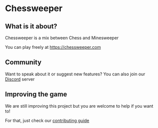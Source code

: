 # Chessweeper

## What is it about?

Chessweeper is a mix between Chess and Minesweeper

You can play freely at https://chessweeper.com

## Community

Want to speak about it or suggest new features? You can also join our [Discord](https://discord.gg/VjJ95N2mV9) server

## Improving the game

We are still improving this project but you are welcome to help if you want to!

For that, just check our [contributing guide](https://github.com/Chessweeper/Chessweeper/blob/master/README.md)